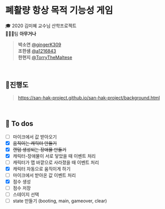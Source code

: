 # 폐활량 항상 목적 기능성 게임
🎓 2020 김미혜 교수님 산학프로젝트   
👨‍👧‍👧팀 **아무거나**

> **박소연** [@gingerK309](https://github.com/gingerK309)   
> **조한샘** [@a1216843](https://github.com/a1216843)    
> **한현지** [@TorryTheMaltese](https://github.com/TorryTheMaltese)   


<br>

## 📌진행도
> https://san-hak-project.github.io/san-hak-project/background.html

<br>

## 📝 To dos
- [ ] 마이크에서 값 받아오기
- [x] ~~움직이는 캐릭터 만들기~~
- [x] ~~랜덤 생성되는 장애물 만들기~~
- [x] 캐릭터-장애물이 서로 닿았을 때 이벤트 처리
- [ ] 캐릭터가 맵 바깥으로 사라졌을 때 이벤트 처리
- [x] 캐릭터 자동으로 움직이게 하기
- [ ] 마이크에서 받아온 값 이벤트 처리
- [x] 점수 생성
- [ ] 점수 저장
- [ ] 스테이지 선택
- [ ] state 만들기 (booting, main, gameover, clear)